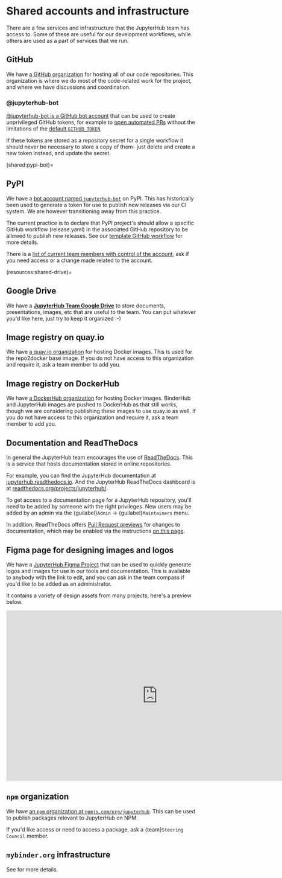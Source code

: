 # Shared accounts and infrastructure

There are a few services and infrastructure that the JupyterHub team has access to.
Some of these are useful for our development workflows, while others are used as a part of services that we run.

## GitHub

We have [a GitHub organization](https://github.com/jupyterhub/) for hosting all of our code repositories.
This organization is where we do most of the code-related work for the project, and where we have discussions and coordination.

### @jupyterhub-bot

[@jupyterhub-bot is a GitHub bot account](https://github.com/jupyterhub-bot)
that can be used to create unprivileged GitHub tokens, for example to
[open automated PRs](https://github.com/search?q=org%3Ajupyterhub+author%3Ajupyterhub-bot&type=pullrequests)
without the limitations of the [default `GITHUB_TOKEN`](https://docs.github.com/en/actions/security-guides/automatic-token-authentication#using-the-github_token-in-a-workflow).

If these tokens are stored as a repository secret for a single workflow it should never be necessary to store a copy of them- just delete and create a new token instead, and update the secret.

(shared:pypi-bot)=
## PyPI

We have a [bot account named `jupyterhub-bot`] on PyPI. This has historically
been used to generate a token for use to publish new releases via our CI system.
We are however transitioning away from this practice.

The current practice is to declare that PyPI project's should allow a specific
GitHub workflow (release.yaml) in the associated GitHub repository to be allowed
to publish new releases. See our [template GitHub workflow] for more details.

There is a [list of current team members with control of the account], ask if
you need access or a change made related to the account.

[bot account named `jupyterhub-bot`]: https://pypi.org/user/jupyterhub-bot/
[template github workflow]: https://github.com/jupyterhub/jupyterhub-python-repo-template/blob/main/.github/workflows/release.yaml
[list of current team members with control of the account]: https://github.com/jupyterhub/team-compass/issues/520

(resources:shared-drive)=

## Google Drive

We have a [**JupyterHub Team Google Drive**](https://drive.google.com/drive/folders/0B8VZ4vaOYWZ3X29KTzZSemlNSG8?resourcekey=0-7kPY41v8FRajEmoW0Ojimg&usp=sharing) to store documents, presentations, images, etc that are useful to the team.
You can put whatever you'd like here, just try to keep it organized :-)

## Image registry on quay.io

We have [a quay.io organization](https://quay.io/organization/jupyterhub) for hosting Docker images.
This is used for the repo2docker base image.
If you do not have access to this organization and require it, ask a team member to add you.

## Image registry on DockerHub

We have [a DockerHub organization](https://hub.docker.com/r/jupyterhub/jupyterhub/) for hosting Docker images.
BinderHub and JupyterHub images are pushed to DockerHub as that still works, though we are considering publishing these images to use quay.io as well.
If you do not have access to this organization and require it, ask a team member to add you.

## Documentation and ReadTheDocs

In general the JupyterHub team encourages the use of [ReadTheDocs](https://readthedocs.org).
This is a service that hosts documentation stored in online repositories.

For example, you can find the JupyterHub documentation at [jupyterhub.readthedocs.io](https://jupyterhub.readthedocs.io).
And the JupyterHub ReadTheDocs dashboard is at [readthedocs.org/projects/jupyterhub/](https://readthedocs.org/projects/jupyterhub/).

To get access to a documentation page for a JupyterHub repository, you'll need to be added by someone with the right privileges.
New users may be added by an admin via the {guilabel}`Admin` -> {guilabel}`Maintainers` menu.

In addition, ReadTheDocs offers [Pull Request previews](https://docs.readthedocs.io/en/stable/pull-requests.html) for changes to documentation, which may be enabled via the instructions [on this page](https://docs.readthedocs.io/en/stable/pull-requests.html).

## Figma page for designing images and logos

We have a [JupyterHub Figma Project](https://www.figma.com/file/20E31Z8TV1HLvDPn3ckTRR/Jupyter-Design-Assets?node-id=0%3A1) that can be used to quickly generate logos and images for use in our tools and documentation.
This is available to anybody with the link to edit, and you can ask in the team compass if you'd like to be added as an administrator.

It contains a variety of design assets from many projects, here's a preview below.

<iframe style="border: 1px solid rgba(0, 0, 0, 0.1);" width="800" height="450" src="https://www.figma.com/embed?embed_host=share&url=https%3A%2F%2Fwww.figma.com%2Ffile%2F20E31Z8TV1HLvDPn3ckTRR%2FJupyter-Design-Assets%3Fnode-id%3D0%253A1" allowfullscreen></iframe>

## `npm` organization

We have [an `npm` organization at `npmjs.com/org/jupyterhub`](https://www.npmjs.com/org/jupyterhub).
This can be used to publish packages relevant to JupyterHub on NPM.

If you'd like access or need to access a package, ask a {team}`Steering Council` member.

## `mybinder.org` infrastructure

See [](binder-infrastructure.md) for more details.
